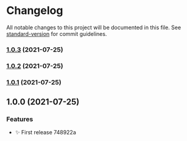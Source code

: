 # Changelog

All notable changes to this project will be documented in this file. See [standard-version](https://github.com/conventional-changelog/standard-version) for commit guidelines.

### [1.0.3](https://github.com/junyao-d/flickr-app-backend/compare/v1.0.2...v1.0.3) (2021-07-25)

### [1.0.2](https://github.com/junyao-d/flickr-app-backend/compare/v1.0.1...v1.0.2) (2021-07-25)

### [1.0.1](https://github.com/junyao-d/flickr-app-backend/compare/v1.0.0...v1.0.1) (2021-07-25)

## 1.0.0 (2021-07-25)


### Features

* :sparkles: First release 748922a
